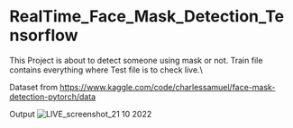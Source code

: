 # RealTime_Face_Mask_Detection_Tensorflow

This Project is about to detect someone using mask or not. Train file contains everything where Test file is to check live.\




Dataset from https://www.kaggle.com/code/charlessamuel/face-mask-detection-pytorch/data




Output
![LIVE_screenshot_21 10 2022](https://user-images.githubusercontent.com/56083684/197259280-254e2156-c162-40dd-bd9a-e3099823f231.png)
